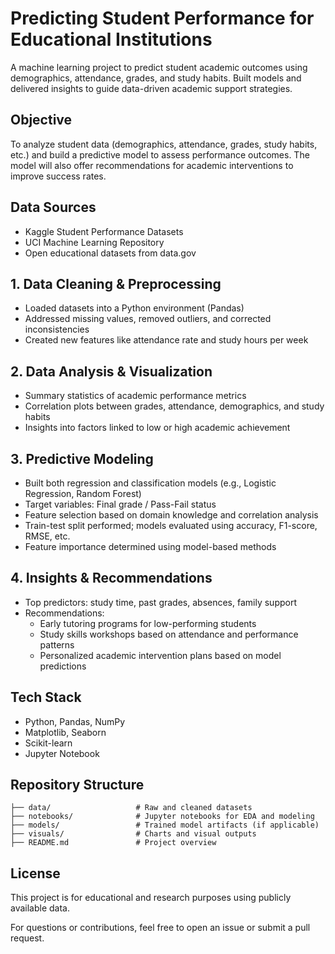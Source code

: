 
# Predicting Student Performance for Educational Institutions

A machine learning project to predict student academic outcomes using demographics, attendance, grades, and study habits. Built models and delivered insights to guide data-driven academic support strategies.

## Objective
To analyze student data (demographics, attendance, grades, study habits, etc.) and build a predictive model to assess performance outcomes. The model will also offer recommendations for academic interventions to improve success rates.

## Data Sources
- Kaggle Student Performance Datasets
- UCI Machine Learning Repository
- Open educational datasets from data.gov

## 1. Data Cleaning & Preprocessing
- Loaded datasets into a Python environment (Pandas)
- Addressed missing values, removed outliers, and corrected inconsistencies
- Created new features like attendance rate and study hours per week

## 2. Data Analysis & Visualization
- Summary statistics of academic performance metrics
- Correlation plots between grades, attendance, demographics, and study habits
- Insights into factors linked to low or high academic achievement

## 3. Predictive Modeling
- Built both regression and classification models (e.g., Logistic Regression, Random Forest)
- Target variables: Final grade / Pass-Fail status
- Feature selection based on domain knowledge and correlation analysis
- Train-test split performed; models evaluated using accuracy, F1-score, RMSE, etc.
- Feature importance determined using model-based methods

## 4. Insights & Recommendations
- Top predictors: study time, past grades, absences, family support
- Recommendations:
  - Early tutoring programs for low-performing students
  - Study skills workshops based on attendance and performance patterns
  - Personalized academic intervention plans based on model predictions

## Tech Stack
- Python, Pandas, NumPy
- Matplotlib, Seaborn
- Scikit-learn
- Jupyter Notebook

## Repository Structure
```
├── data/                   # Raw and cleaned datasets
├── notebooks/              # Jupyter notebooks for EDA and modeling
├── models/                 # Trained model artifacts (if applicable)
├── visuals/                # Charts and visual outputs
├── README.md               # Project overview
```

## License
This project is for educational and research purposes using publicly available data.


For questions or contributions, feel free to open an issue or submit a pull request.
